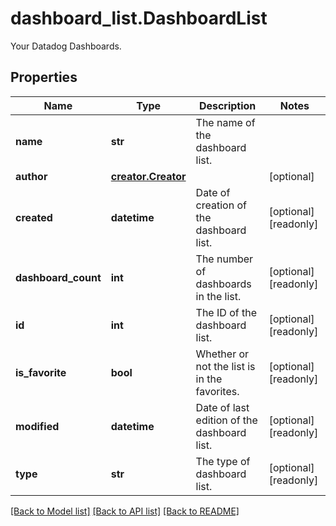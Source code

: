 # dashboard_list.DashboardList

Your Datadog Dashboards.
## Properties
Name | Type | Description | Notes
------------ | ------------- | ------------- | -------------
**name** | **str** | The name of the dashboard list. | 
**author** | [**creator.Creator**](Creator.md) |  | [optional] 
**created** | **datetime** | Date of creation of the dashboard list. | [optional] [readonly] 
**dashboard_count** | **int** | The number of dashboards in the list. | [optional] [readonly] 
**id** | **int** | The ID of the dashboard list. | [optional] [readonly] 
**is_favorite** | **bool** | Whether or not the list is in the favorites. | [optional] [readonly] 
**modified** | **datetime** | Date of last edition of the dashboard list. | [optional] [readonly] 
**type** | **str** | The type of dashboard list. | [optional] [readonly] 

[[Back to Model list]](README.md#documentation-for-models) [[Back to API list]](README.md#documentation-for-api-endpoints) [[Back to README]](README.md)


